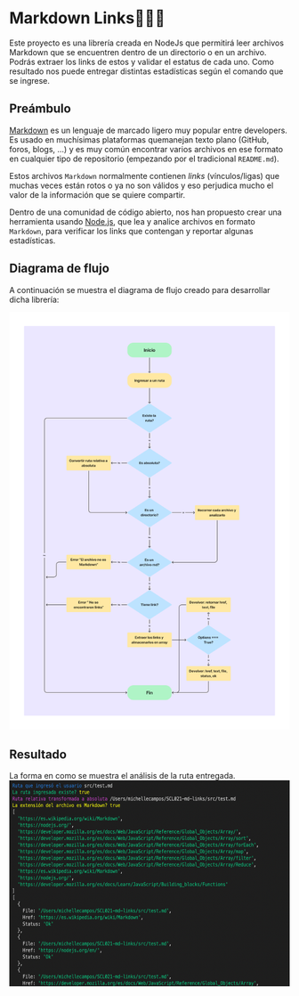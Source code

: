 # Markdown Links👩🏻‍💻

Este proyecto es una librería creada en NodeJs que permitirá leer archivos Markdown que se encuentren dentro de un directorio o en un archivo. Podrás extraer los links de estos y validar el estatus de cada uno. Como resultado nos puede entregar distintas estadísticas según el comando que se ingrese.


## Preámbulo

[Markdown](https://es.wikipedia.org/wiki/Markdown) es un lenguaje de marcado ligero muy popular entre developers. Es usado en muchísimas plataformas quemanejan texto plano (GitHub, foros, blogs, ...) y es muy común encontrar varios archivos en ese formato en cualquier tipo de repositorio (empezando por el tradicional `README.md`).

Estos archivos `Markdown` normalmente contienen _links_ (vínculos/ligas) que muchas veces están rotos o ya no son válidos y eso perjudica mucho el valor de la información que se quiere compartir.

Dentro de una comunidad de código abierto, nos han propuesto crear una herramienta usando [Node.js](https://nodejs.org/), que lea y analice archivos en formato `Markdown`, para verificar los links que contengan y reportar algunas estadísticas.

## Diagrama de flujo
A continuación se muestra el diagrama de flujo creado para desarrollar dicha librería:

<img src="src/images/flowchart.png" alt="version-final" width="510px" height=750px/>


## Resultado 
La forma en como se muestra el análisis de la ruta entregada.
<img src="src/images/resultado.png" alt="version-final" width="600px" height=370px/>


